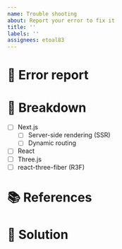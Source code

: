 ```yaml
---
name: Trouble shooting
about: Report your error to fix it
title: ''
labels: ''
assignees: etoal83
---
```


# 👾 Error report

# 🔪 Breakdown

- [ ] Next.js
  - [ ] Server-side rendering (SSR)
  - [ ] Dynamic routing
- [ ] React
- [ ] Three.js
- [ ] react-three-fiber (R3F)

# 📚 References

# 🔬 Solution
